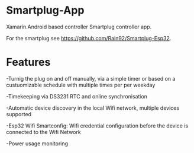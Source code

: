 # Smartplug-App

Xamarin.Android based controller Smartplug controller app.

For the smartplug see https://github.com/Rain92/Smartplug-Esp32.

# Features
-Turnig the plug on and off manually, via a simple timer or based on a custuomizable schedule with multiple times per per weekday

-Timekeeping via DS3231 RTC and online synchronisation

-Automatic device discovery in the local Wifi network, multiple devices supported

-Esp32 Wifi Smartconfig: Wifi credential configuration before the device is connected to the Wifi Network

-Power usage monitoring

